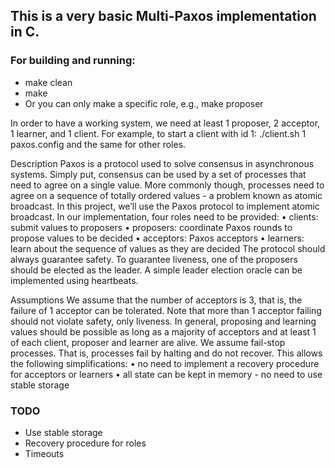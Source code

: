 ## This is a very basic Multi-Paxos implementation in C.
### For building and running:
  - make clean
  - make
  - Or you can only make a specific role, e.g., make proposer
  
In order to have a working system, we need at least 1 proposer, 2 acceptor,
1 learner, and 1 client.
For example, to start a client with id 1:
./client.sh 1 paxos.config
and the same for other roles.

Description
Paxos is a protocol used to solve consensus in asynchronous systems. Simply put, consensus can be used by a set of processes that need to agree on a single value. More commonly though, processes need to agree on a sequence of totally ordered values - a problem known as atomic broadcast. In this project, we’ll use the Paxos protocol to implement atomic broadcast.
In our implementation, four roles need to be provided:
• clients: submit values to proposers
• proposers: coordinate Paxos rounds to propose values to be decided • acceptors: Paxos acceptors
• learners: learn about the sequence of values as they are decided
The protocol should always guarantee safety. To guarantee liveness, one of the proposers should be elected as the leader. A simple leader election oracle can be implemented using heartbeats.

Assumptions
We assume that the number of acceptors is 3, that is, the failure of 1 acceptor can be tolerated. Note that more than 1 acceptor failing should not violate safety, only liveness. In general, proposing and learning values should be possible as long as a majority of acceptors and at least 1 of each client, proposer and learner are alive.
We assume fail-stop processes. That is, processes fail by halting and do not recover. This allows the following simplifications:
• no need to implement a recovery procedure for acceptors or learners 
• all state can be kept in memory - no need to use stable storage

### TODO 
  - Use stable storage
  - Recovery procedure for roles
  - Timeouts
